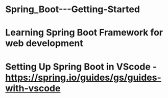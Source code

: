 # Spring_Boot---Getting-Started

# Learning Spring Boot Framework for web development
# Setting Up Spring Boot in VScode - https://spring.io/guides/gs/guides-with-vscode
